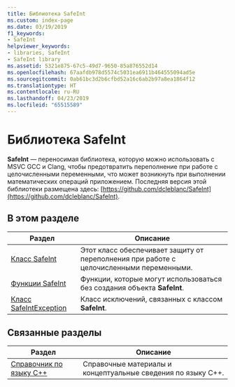 ```yaml
---
title: Библиотека SafeInt
ms.custom: index-page
ms.date: 03/19/2019
f1_keywords:
- SafeInt
helpviewer_keywords:
- libraries, SafeInt
- SafeInt library
ms.assetid: 5321e875-67c5-49d7-9650-85a876552d14
ms.openlocfilehash: 67aafdb978d5574c5031ea6911b464555094ad5e
ms.sourcegitcommit: 0ab61bc3d2b6cfbd52a16c6ab2b97a8ea1864f12
ms.translationtype: HT
ms.contentlocale: ru-RU
ms.lasthandoff: 04/23/2019
ms.locfileid: "65515589"
---
```

# <a name="safeint-library"></a>Библиотека SafeInt

**SafeInt** — переносимая библиотека, которую можно использовать с MSVC GCC и Clang, чтобы предотвратить переполнение при работе с целочисленными переменными, что может возникнуть при выполнении математических операций приложением. Последняя версия этой библиотеки размещена здесь: [https://github.com/dcleblanc/SafeInt](https://github.com/dcleblanc/SafeInt).

## <a name="in-this-section"></a>В этом разделе

|Раздел|Описание|
|-------------|-----------------|
|[Класс SafeInt](../safeint/safeint-class.md)|Этот класс обеспечивает защиту от переполнения при работе с целочисленными переменными.|
|[Функции SafeInt](../safeint/safeint-functions.md)|Функции, которые могут использоваться без создания объекта **SafeInt**.|
|[Класс SafeIntException](../safeint/safeintexception-class.md)|Класс исключений, связанных с классом **SafeInt**.|

## <a name="related-sections"></a>Связанные разделы

|Раздел|Описание|
|-------------|-----------------|
|[Справочник по языку C++](../cpp/cpp-language-reference.md)|Справочные материалы и концептуальные сведения по языку C++.|